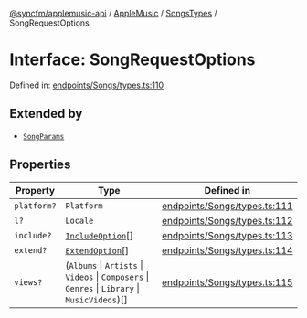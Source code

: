 [@syncfm/applemusic-api](../../../../../../globals.md) / [AppleMusic](../../../index.md) / [SongsTypes](../index.md) / SongRequestOptions

# Interface: SongRequestOptions

Defined in: [endpoints/Songs/types.ts:110](https://github.com/sync-fm/applemusic-api/blob/9471caba6a6b5bc92263ffc6e5d9c04672ec1f7f/src/endpoints/Songs/types.ts#L110)

## Extended by

- [`SongParams`](SongParams.md)

## Properties

| Property | Type | Defined in |
| ------ | ------ | ------ |
| <a id="platform"></a> `platform?` | `Platform` | [endpoints/Songs/types.ts:111](https://github.com/sync-fm/applemusic-api/blob/9471caba6a6b5bc92263ffc6e5d9c04672ec1f7f/src/endpoints/Songs/types.ts#L111) |
| <a id="l"></a> `l?` | `Locale` | [endpoints/Songs/types.ts:112](https://github.com/sync-fm/applemusic-api/blob/9471caba6a6b5bc92263ffc6e5d9c04672ec1f7f/src/endpoints/Songs/types.ts#L112) |
| <a id="include"></a> `include?` | [`IncludeOption`](../enumerations/IncludeOption.md)[] | [endpoints/Songs/types.ts:113](https://github.com/sync-fm/applemusic-api/blob/9471caba6a6b5bc92263ffc6e5d9c04672ec1f7f/src/endpoints/Songs/types.ts#L113) |
| <a id="extend"></a> `extend?` | [`ExtendOption`](../enumerations/ExtendOption.md)[] | [endpoints/Songs/types.ts:114](https://github.com/sync-fm/applemusic-api/blob/9471caba6a6b5bc92263ffc6e5d9c04672ec1f7f/src/endpoints/Songs/types.ts#L114) |
| <a id="views"></a> `views?` | (`Albums` \| `Artists` \| `Videos` \| `Composers` \| `Genres` \| `Library` \| `MusicVideos`)[] | [endpoints/Songs/types.ts:115](https://github.com/sync-fm/applemusic-api/blob/9471caba6a6b5bc92263ffc6e5d9c04672ec1f7f/src/endpoints/Songs/types.ts#L115) |
